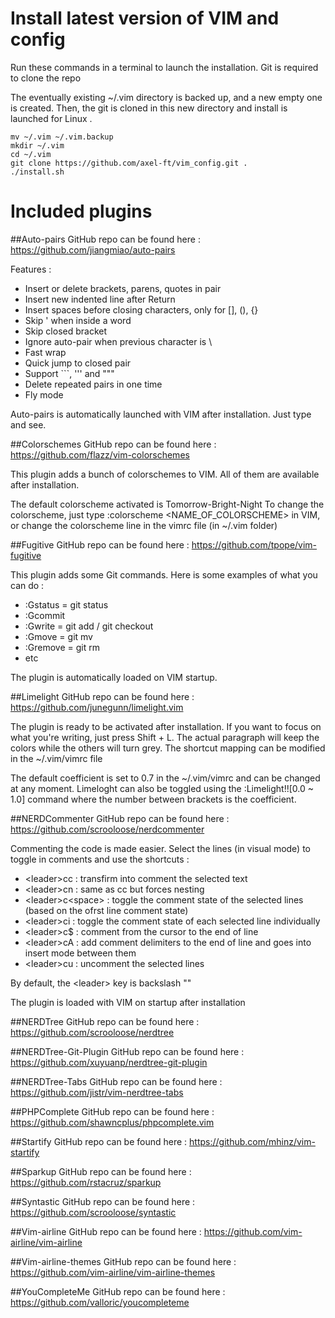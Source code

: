 # Install latest version of VIM and config
Run these commands in a terminal to launch the installation.
Git is required to clone the repo

The eventually existing ~/.vim directory is backed up, and a new empty one is created.
Then, the git is cloned in this new directory and install is launched for Linux
.
```text/x-sh
mv ~/.vim ~/.vim.backup
mkdir ~/.vim
cd ~/.vim
git clone https://github.com/axel-ft/vim_config.git .
./install.sh
```

# Included plugins
##Auto-pairs
GitHub repo can be found here : https://github.com/jiangmiao/auto-pairs

Features : 
- Insert or delete brackets, parens, quotes in pair
- Insert new indented line after Return
- Insert spaces before closing characters, only for [], (), {}
- Skip ' when inside a word
- Skip closed bracket
- Ignore auto-pair when previous character is \
- Fast wrap
- Quick jump to closed pair
- Support ```, ''' and """
- Delete repeated pairs in one time
- Fly mode

Auto-pairs is automatically launched with VIM after installation. 
Just type and see.

##Colorschemes
GitHub repo can be found here : https://github.com/flazz/vim-colorschemes

This plugin adds a bunch of colorschemes to VIM. All of them are available after installation.

The default colorscheme activated is Tomorrow-Bright-Night
To change the colorscheme, just type :colorscheme <NAME_OF_COLORSCHEME> in VIM, or change the colorscheme line in the vimrc file (in ~/.vim folder)

##Fugitive
GitHub repo can be found here : https://github.com/tpope/vim-fugitive

This plugin adds some Git commands. Here is some examples of what you can do :
- :Gstatus = git status
- :Gcommit
- :Gwrite = git add / git checkout
- :Gmove = git mv
- :Gremove = git rm
- etc

The plugin is automatically loaded on VIM startup.

##Limelight
GitHub repo can be found here : https://github.com/junegunn/limelight.vim

The plugin is ready to be activated after installation.
If you want to focus on what you're writing, just press Shift + L. The actual paragraph will keep the colors while the others will turn grey.
The shortcut mapping can be modified in the ~/.vim/vimrc file

The default coefficient is set to 0.7 in the ~/.vim/vimrc and can be changed at any moment.
Limeloght can also be toggled using the :Limelight!![0.0 ~ 1.0] command where the number between brackets is the coefficient.

##NERDCommenter
GitHub repo can be found here : https://github.com/scrooloose/nerdcommenter

Commenting the code is made easier. Select the lines (in visual mode) to toggle in comments and use the shortcuts : 
- \<leader\>cc : transfirm into comment the selected text
- \<leader\>cn : same as cc but forces nesting
- \<leader\>c\<space\> : toggle the comment state of the selected lines (based on the ofrst line comment state)
- \<leader\>ci : toggle the comment state of each selected line individually
- \<leader\>c$ : comment from the cursor to the end of line
- \<leader\>cA : add comment delimiters to the end of line and goes into insert mode between them
- \<leader\>cu : uncomment the selected lines

By default, the \<leader\> key is backslash "\"

The plugin is loaded with VIM on startup after installation

##NERDTree
GitHub repo can be found here : https://github.com/scrooloose/nerdtree



##NERDTree-Git-Plugin
GitHub repo can be found here : https://github.com/xuyuanp/nerdtree-git-plugin



##NERDTree-Tabs
GitHub repo can be found here : https://github.com/jistr/vim-nerdtree-tabs



##PHPComplete
GitHub repo can be found here : https://github.com/shawncplus/phpcomplete.vim



##Startify
GitHub repo can be found here : https://github.com/mhinz/vim-startify



##Sparkup
GitHub repo can be found here : https://github.com/rstacruz/sparkup



##Syntastic
GitHub repo can be found here : https://github.com/scrooloose/syntastic



##Vim-airline
GitHub repo can be found here : https://github.com/vim-airline/vim-airline



##Vim-airline-themes
GitHub repo can be found here : https://github.com/vim-airline/vim-airline-themes



##YouCompleteMe
GitHub repo can be found here : https://github.com/valloric/youcompleteme



